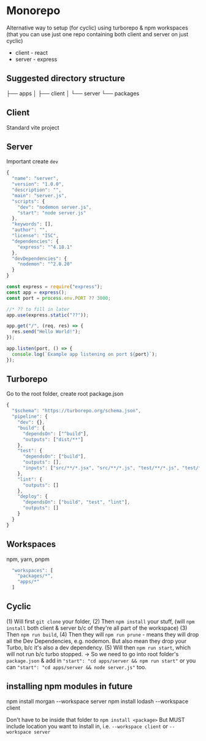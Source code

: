 # Monorepo

Alternative way to setup (for cyclic) using turborepo & npm workspaces (that you can use just one repo containing both client and server on just cyclic)

* client - react
* server - express

## Suggested directory structure

├── apps
│   ├── client
│   └── server
└── packages

## Client

Standard vite project

## Server

Important create `dev`

```js title="package.json"
{
  "name": "server",
  "version": "1.0.0",
  "description": "",
  "main": "server.js",
  "scripts": {
    "dev": "nodemon server.js",
    "start": "node server.js"
  },
  "keywords": [],
  "author": "",
  "license": "ISC",
  "dependencies": {
    "express": "^4.18.1"
  },
  "devDependencies": {
    "nodemon": "^2.0.20"
  }
}
```

```js title="server.js"
const express = require("express");
const app = express();
const port = process.env.PORT ?? 3000;

//* ?? to fill in later
app.use(express.static("??"));

app.get("/", (req, res) => {
  res.send("Hello World!");
});

app.listen(port, () => {
  console.log(`Example app listening on port ${port}`);
});
```

## Turborepo

Go to the root folder, create root package.json

```js title="turbo.json"
{
  "$schema": "https://turborepo.org/schema.json",
  "pipeline": {
    "dev": {},
    "build": {
      "dependsOn": ["^build"],
      "outputs": ["dist/**"]
    },
    "test": {
      "dependsOn": ["build"],
      "outputs": [],
      "inputs": ["src/**/*.jsx", "src/**/*.js", "test/**/*.js", "test/**/*.jsx"]
    },
    "lint": {
      "outputs": []
    },
    "deploy": {
      "dependsOn": ["build", "test", "lint"],
      "outputs": []
    }
  }
}
```

## Workspaces

npm, yarn, pnpm

```js title="package.json"
  "workspaces": [
    "packages/*",
    "apps/*"
  ]
```

## Cyclic
(1) Will first `git clone` your folder, 
(2) Then `npm install` your stuff, (will `npm install` both client & server b/c of they're all part of the workspace)
(3) Then `npm run build`, 
(4) Then they will `npm run prune` - means they will drop all the Dev Dependencies, e.g. nodemon. But also mean they drop your Turbo, b/c it's also a dev dependency. 
(5) Will then `npm run start`, which will not run b/c turbo stopped. 
-> So we need to go into root folder's `package.json` & add in `"start": "cd apps/server && npm run start"` or you can `"start": "cd apps/server && node server.js"` too. 

## installing npm modules in future

 npm install morgan --workspace server
 npm install lodash --workspace client

 Don't have to be inside that folder to `npm install <package>`
 But MUST include location you want to install in, i.e. `--workspace client` or `--workspace server` 